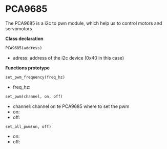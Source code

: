 # PCA9685

The PCA9685 is a i2c to pwn module, which help us to control motors and 
servomotors

**Class declaration**  
```python
PCA9685(address)
```	
* adress: address of the i2c device (0x40 in this case)

**Functions prototype**  
```python
set_pwm_frequency(freq_hz)
```
* freq_hz:
```python
set_pwm(channel, on, off)
```
* channel: channel on te PCA9685 where to set the pwm
* on:
* off:
```python
set_all_pwm(on, off)
```
* on:
* off:
